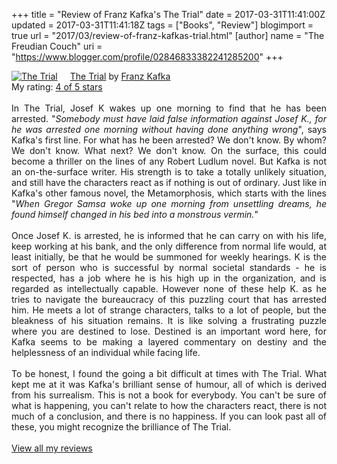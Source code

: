 +++
title = "Review of Franz Kafka's The Trial"
date = 2017-03-31T11:41:00Z
updated = 2017-03-31T11:41:18Z
tags = ["Books", "Review"]
blogimport = true 
url = "2017/03/review-of-franz-kafkas-trial.html"
[author]
	name = "The Freudian Couch"
	uri = "https://www.blogger.com/profile/02846833382241285200"
+++

<div dir="ltr" style="text-align: left;" trbidi="on">
<a href="https://www.goodreads.com/book/show/822733.The_Trial" style="float: left; padding-right: 20px;"><img alt="The Trial" border="0" src="https://images.gr-assets.com/books/1380133191m/822733.jpg" /></a><a href="https://www.goodreads.com/book/show/822733.The_Trial">The Trial</a> by <a href="https://www.goodreads.com/author/show/5223.Franz_Kafka">Franz Kafka</a><br />
My rating: <a href="https://www.goodreads.com/review/show/1946135725">4 of 5 stars</a><br />
<br />
<div style="text-align: justify;">
In The Trial, Josef K wakes up one morning to find that he has been arrested. "<i>Somebody must have laid false information against Josef K., for he was arrested one morning without having done anything wrong</i>", says Kafka's first line. For what has he been arrested? We don't know. By whom? We don't know. What next? We don't know. On the surface, this could become a thriller on the lines of any Robert Ludlum novel. But Kafka is not an on-the-surface writer. His strength is to take a totally unlikely situation, and still have the characters react as if nothing is out of ordinary. Just like in Kafka's other famous novel, the Metamorphosis, which starts with the lines "<i>When Gregor Samsa woke up one morning from unsettling dreams, he found himself changed in his bed into a monstrous vermin.</i>"</div>
<div style="text-align: justify;">
<br /></div>
<div style="text-align: justify;">
Once Josef K. is arrested, he is informed that he can carry on with his life, keep working at his bank, and the only difference from normal life would, at least initially, be that he would be summoned for weekly hearings. K is the sort of person who is successful by normal societal standards - he is respected, has a job where he is his high up in the organization, and is regarded as intellectually capable. However none of these help K. as he tries to navigate the bureaucracy of this puzzling court that has arrested him. He meets a lot of strange characters, talks to a lot of people, but the bleakness of his situation remains. It is like solving a frustrating puzzle where you are destined to lose. Destined is an important word here, for Kafka seems to be making a layered commentary on destiny and the helplessness of an individual while facing life.</div>
<div style="text-align: justify;">
<br /></div>
<div style="text-align: justify;">
To be honest, I found the going a bit difficult at times with The Trial. What kept me at it was Kafka's brilliant sense of humour, all of which is derived from his surrealism. This is not a book for everybody. You can't be sure of what is happening, you can't relate to how the characters react, there is not much of a conclusion, and there is no happiness. If you can look past all of these, you might recognize the brilliance of The Trial.
</div>
<div style="text-align: justify;">
<br /></div>
<div style="text-align: justify;">
<a href="https://www.goodreads.com/review/list/4391307-adarsh">View all my reviews</a>
</div>
</div>

